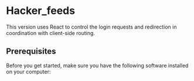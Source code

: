 # Hacker_feeds
This version uses React to control the login requests and redirection in coordination with client-side routing.

## Prerequisites

Before you get started, make sure you have the following software installed on your computer:


